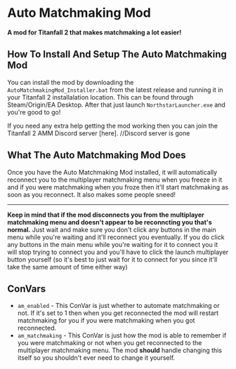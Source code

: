 # Auto Matchmaking Mod
**A mod for Titanfall 2 that makes matchmaking a lot easier!**

## How To Install And Setup The Auto Matchmaking Mod
You can install the mod by downloading the `AutoMatchmakingMod_Installer.bat` from the latest release and running it in your Titanfall 2 installalation location. This can be found through Steam/Origin/EA Desktop. After that just launch `NorthstarLauncher.exe` and you're good to go!

If you need any extra help getting the mod working then you can join the Titanfall 2 AMM Discord server [here]. //Discord server is gone

## What The Auto Matchmaking Mod Does
Once you have the Auto Matchmaking Mod installed, it will automatically reconnect you to the multiplayer matchmaking menu when you freeze in it and if you were matchmaking when you froze then it'll start matchmaking as soon as you reconnect. It also makes some people sneed!

<hr>

**Keep in mind that if the mod disconnects you from the multiplayer matchmaking menu and doesn't appear to be reconncting you that's normal.** Just wait and make sure you don't click any buttons in the main menu while you're waiting and it'll reconnect you eventually. If you do click any buttons in the main menu while you're waiting for it to connect you it will stop trying to connect you and you'll have to click the launch multiplayer button yourself (so it's best to just wait for it to connect for you since it'll take the same amount of time either way)

## ConVars
- `am_enabled` - This ConVar is just whether to automate matchmaking or not. If it's set to 1 then when you get reconnected the mod will restart matchmaking for you if you were matchmaking when you got reconnected.
- `am_matchmaking` - This ConVar is just how the mod is able to remember if you were matchmaking or not when you get reconnected to the multiplayer matchmaking menu. The mod **should** handle changing this itself so you shouldn't ever need to change it yourself.
